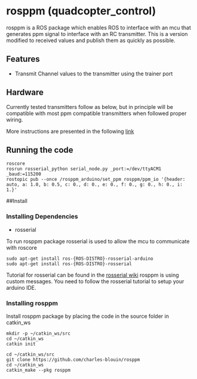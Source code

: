 # rosppm (quadcopter_control)

rosppm is a ROS package which enables ROS to interface with an mcu that generates ppm signal to interface with an RC transmitter.
This is a version modified to received values and publish them as quickly as possible. 

## Features
- Transmit Channel values to the transmitter using the trainer port

## Hardware
Currently tested transmitters follow as below, but in principle will be compatible with most ppm compatible transmitters when followed proper wiring.

More instructions are presented in the following [link](https://404warehouse.net/2016/07/13/rosppm-ros-package-for-accessing-rc-transmitters/)

## Running the code

```
roscore
rosrun rosserial_python serial_node.py _port:=/dev/ttyACM1 _baud:=115200
rostopic pub --once /rosppm_arduino/set_ppm rosppm/ppm_io '{header: auto, a: 1.0, b: 0.5, c: 0., d: 0., e: 0., f: 0., g: 0., h: 0., i: 1.}'
```



##Install
### Installing Dependencies
- rosserial

To run rosppm package rosserial is used to allow the mcu to communicate with roscore
```
sudo apt-get install ros-{ROS-DISTRO}-rosserial-arduino
sudo apt-get install ros-{ROS-DISTRO}-rosserial
```
Tutorial for rosserial can be found in the [rosserial wiki](http://wiki.ros.org/rosserial_arduino/Tutorials/Arduino%20IDE%20Setup)
rosppm is using custom messages. You need to follow the rosserial tutorial to setup your arduino IDE.

### Installing rosppm
Install rosppm package by placing the code in the source folder in catkin_ws

```
mkdir -p ~/catkin_ws/src
cd ~/catkin_ws
catkin init

cd ~/catkin_ws/src
git clone https://github.com/charles-blouin/rosppm
cd ~/catkin_ws
catkin_make --pkg rosppm
```
